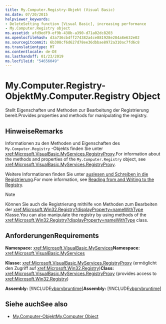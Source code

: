 ```yaml
---
title: My.Computer.Registry-Objekt (Visual Basic)
ms.date: 07/20/2015
helpviewer_keywords:
- DeleteSetting function [Visual Basic], increasing performance
- My.Computer.Registry object
ms.assetid: afd9edf9-ef9b-438b-a390-d71a02dc8203
ms.openlocfilehash: d3a736cb4ff274382a4ce881928e284a8e632e02
ms.sourcegitcommit: 6b308cf6d627d78ee36dbbae8972a310ac7fd6c8
ms.translationtype: MT
ms.contentlocale: de-DE
ms.lasthandoff: 01/23/2019
ms.locfileid: "54656049"
---
```

# <a name="mycomputerregistry-object"></a><span data-ttu-id="0a7a4-102">My.Computer.Registry-Objekt</span><span class="sxs-lookup"><span data-stu-id="0a7a4-102">My.Computer.Registry Object</span></span>
<span data-ttu-id="0a7a4-103">Stellt Eigenschaften und Methoden zur Bearbeitung der Registrierung bereit.</span><span class="sxs-lookup"><span data-stu-id="0a7a4-103">Provides properties and methods for manipulating the registry.</span></span>  
  
## <a name="remarks"></a><span data-ttu-id="0a7a4-104">Hinweise</span><span class="sxs-lookup"><span data-stu-id="0a7a4-104">Remarks</span></span>  
 <span data-ttu-id="0a7a4-105">Informationen zu den Methoden und Eigenschaften des `My.Computer.Registry` -Objekts finden Sie unter <xref:Microsoft.VisualBasic.MyServices.RegistryProxy>.</span><span class="sxs-lookup"><span data-stu-id="0a7a4-105">For information about the methods and properties of the `My.Computer.Registry` object, see <xref:Microsoft.VisualBasic.MyServices.RegistryProxy>.</span></span>  
  
 <span data-ttu-id="0a7a4-106">Weitere Informationen finden Sie unter [auslesen und Schreiben in die Registrierung](../../../visual-basic/developing-apps/programming/computer-resources/reading-from-and-writing-to-the-registry.md).</span><span class="sxs-lookup"><span data-stu-id="0a7a4-106">For more information, see [Reading from and Writing to the Registry](../../../visual-basic/developing-apps/programming/computer-resources/reading-from-and-writing-to-the-registry.md).</span></span>  
  
> [!NOTE]
>  <span data-ttu-id="0a7a4-107">Können Sie auch die Registrierung mithilfe von Methoden zum Bearbeiten der <xref:Microsoft.Win32.Registry?displayProperty=nameWithType> Klasse.</span><span class="sxs-lookup"><span data-stu-id="0a7a4-107">You can also manipulate the registry by using methods of the <xref:Microsoft.Win32.Registry?displayProperty=nameWithType> class.</span></span>  
  
## <a name="requirements"></a><span data-ttu-id="0a7a4-108">Anforderungen</span><span class="sxs-lookup"><span data-stu-id="0a7a4-108">Requirements</span></span>  
 <span data-ttu-id="0a7a4-109">**Namespace:** <xref:Microsoft.VisualBasic.MyServices></span><span class="sxs-lookup"><span data-stu-id="0a7a4-109">**Namespace:** <xref:Microsoft.VisualBasic.MyServices></span></span>  
  
 <span data-ttu-id="0a7a4-110">**Klasse:** <xref:Microsoft.VisualBasic.MyServices.RegistryProxy> (ermöglicht den Zugriff auf <xref:Microsoft.Win32.Registry>)</span><span class="sxs-lookup"><span data-stu-id="0a7a4-110">**Class:** <xref:Microsoft.VisualBasic.MyServices.RegistryProxy> (provides access to <xref:Microsoft.Win32.Registry>)</span></span>  
  
 <span data-ttu-id="0a7a4-111">**Assembly:** [!INCLUDE[vbprvbruntime](~/includes/vbprvbruntime-md.md)]</span><span class="sxs-lookup"><span data-stu-id="0a7a4-111">**Assembly:** [!INCLUDE[vbprvbruntime](~/includes/vbprvbruntime-md.md)]</span></span>  
  
## <a name="see-also"></a><span data-ttu-id="0a7a4-112">Siehe auch</span><span class="sxs-lookup"><span data-stu-id="0a7a4-112">See also</span></span>
- [<span data-ttu-id="0a7a4-113">My.Computer-Objekt</span><span class="sxs-lookup"><span data-stu-id="0a7a4-113">My.Computer Object</span></span>](../../../visual-basic/language-reference/objects/my-computer-object.md)
